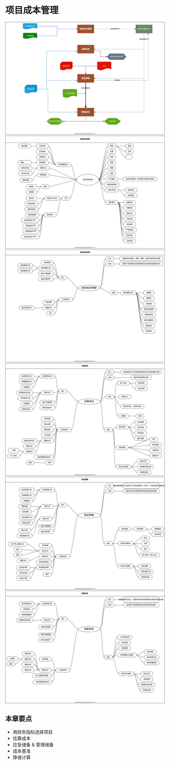 # 项目成本管理
![relation](./relation.drawio.svg)
![项目成本管理](./cost_management.drawio.svg '项目成本管理')
![规划成本管理](./plan_cost.drawio.svg '规划成本管理')
![估算成本](./estimate_cost.drawio.svg '估算成本')
![制定预算](./budget_making.drawio.svg '制定预算')
![控制成本](./control_cost.drawio.svg '控制成本')

## 本章要点

+ 用财务指标选择项目
+ 估算成本
+ 应急储备 & 管理储备
+ 成本基准
+ 挣值计算
